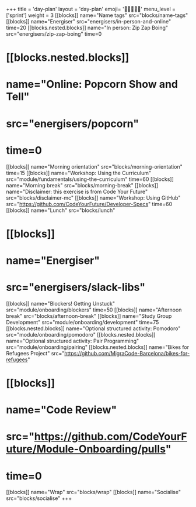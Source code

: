 +++
title = 'day-plan'
layout = 'day-plan'
emoji= '🧑🏾‍🤝‍🧑🏾'
menu_level = ['sprint']
weight = 3
[[blocks]]
name="Name tags"
src="blocks/name-tags"
[[blocks]]
name="Energiser"
src="energisers/in-person-and-online"
time=20
[[blocks.nested.blocks]]
name="In person: Zip Zap Boing"
src="energisers/zip-zap-boing"
time=0
# [[blocks.nested.blocks]]
# name="Online: Popcorn Show and Tell"
# src="energisers/popcorn"
# time=0
[[blocks]]
name="Morning orientation"
src="blocks/morning-orientation"
time=15
[[blocks]]
name="Workshop: Using the Curriculum"
src="module/fundamentals/using-the-curriculum"
time=60
[[blocks]]
name="Morning break"
src="blocks/morning-break"
[[blocks]]
name="Disclaimer: this exercise is from Code Your Future"
src="blocks/disclaimer-mc"
[[blocks]]
name="Workshop: Using GitHub"
src="https://github.com/CodeYourFuture/Developer-Specs"
time=60
[[blocks]]
name="Lunch"
src="blocks/lunch"
# [[blocks]]
# name="Energiser"
# src="energisers/slack-libs"
[[blocks]]
name="Blockers! Getting Unstuck"
src="module/onboarding/blockers"
time=50
[[blocks]]
name="Afternoon break"
src="blocks/afternoon-break"
[[blocks]]
name="Study Group Development"
src="module/onboarding/development"
time=75
[[blocks.nested.blocks]]
name="Optional structured activity: Pomodoro"
src="module/onboarding/pomodoro"
[[blocks.nested.blocks]]
name="Optional structured activity: Pair Programming"
src="module/onboarding/pairing"
[[blocks.nested.blocks]]
name="Bikes for Refugees Project"
src="https://github.com/MigraCode-Barcelona/bikes-for-refugees"
# [[blocks]]
# name="Code Review"
# src="https://github.com/CodeYourFuture/Module-Onboarding/pulls"
# time=0
[[blocks]]
name="Wrap"
src="blocks/wrap"
[[blocks]]
name="Socialise"
src="blocks/socialise"
+++
